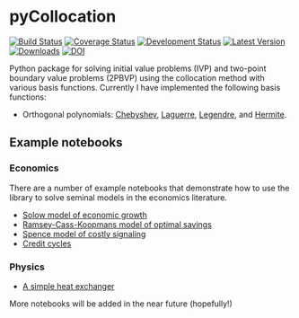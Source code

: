 # pyCollocation

[![Build Status](https://travis-ci.org/davidrpugh/pyCollocation.svg?branch=master)](https://travis-ci.org/davidrpugh/pyCollocation)
[![Coverage Status](https://coveralls.io/repos/davidrpugh/pyCollocation/badge.svg?branch=master)](https://coveralls.io/r/davidrpugh/pyCollocation?branch=master)
[![Development Status](https://pypip.in/status/pyCollocation/badge.svg)](https://pypi.python.org/pypi/pyCollocation/)
[![Latest Version](https://pypip.in/version/pyCollocation/badge.svg)](https://pypi.python.org/pypi/pyCollocation/)
[![Downloads](https://pypip.in/download/pyCollocation/badge.svg)](https://pypi.python.org/pypi/pyCollocation/)
[![DOI](https://zenodo.org/badge/doi/10.5281/zenodo.16721.svg)](http://dx.doi.org/10.5281/zenodo.16721)

Python package for solving initial value problems (IVP) and two-point boundary value problems (2PBVP) using the collocation method with various basis functions. Currently I have implemented the following basis functions:

* Orthogonal polynomials: [Chebyshev](http://en.wikipedia.org/wiki/Chebyshev_polynomials), [Laguerre](http://en.wikipedia.org/wiki/Laguerre_polynomials), [Legendre](http://en.wikipedia.org/wiki/Legendre_polynomials), and [Hermite](http://en.wikipedia.org/wiki/Hermite_polynomials).


## Example notebooks

### Economics
There are a number of example notebooks that demonstrate how to use the library to solve seminal models in the economics literature.

* [Solow model of economic growth](http://nbviewer.ipython.org/github/davidrpugh/pyCollocation/blob/master/examples/solow-model.ipynb)
* [Ramsey-Cass-Koopmans model of optimal savings](http://nbviewer.ipython.org/github/davidrpugh/pyCollocation/blob/master/examples/ramsey-model.ipynb)
* [Spence model of costly signaling](http://nbviewer.ipython.org/github/davidrpugh/pyCollocation/blob/master/examples/spence-model.ipynb)
* [Credit cycles](http://nbviewer.ipython.org/github/davidrpugh/pyCollocation/blob/master/examples/credit-cycles.ipynb)

### Physics

* [A simple heat exchanger](http://nbviewer.ipython.org/github/davidrpugh/pyCollocation/blob/master/examples/heat-exchanger.ipynb)

More notebooks will be added in the near future (hopefully!)
